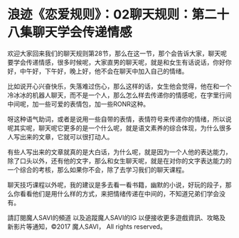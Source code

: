 # 浪迹《恋爱规则》：02聊天规则：第二十八集聊天学会传递情感

欢迎大家回来我们的聊天规则第28节，那么在这一节，那个会告诉大家，聊天呢要学会传递情感，很多时候呢，大家直男的聊天呢，就是和女生有话说话，你好你好，中午好，下午好，晚上好，他不会在聊天中加入自己的情绪。

比如说开心兴奋快乐，失落难过伤心，那么这样的话，女生他会觉得，他在和一个冷冰冰的机器人聊天，而不是一个人，那么怎么样去传递你的情感呢，在字里行间中间呢，加一些可爱的表情包，加一些RONR这种。

呀这种语气助词，或者是说用一些自带的表情，表情符号来传递你的情绪，所以说呢其实呢，聊天呢它更多的是一个什么呢，就是语文素养的综合体现，为什么很多人写出来的文章，它就可以很打动人。

有些人写出来的文章就真的是大白话，为什么呢，就是因为一个人他的表达能力，除了口头以外，还有他的文字，那么和女生聊天呢，就是在对你的文字表达能力的一个综合的考核，那么如果你不会，除了去学习我们的聊天课程。

聊天技巧课程以外呢，我的建议是多去看一看书籍，幽默的小说，好玩的段子，那么你看看他们是用什么样的方式，来把情绪传递在中间的，不知道兄弟们学会没有。

請訂閱魔人SAVI的頻道 以及追蹤魔人SAVI的IG 以便接收更多遊戲資訊、攻略及新影片等通知，©2017 魔人SAVI， All rights reserved。

